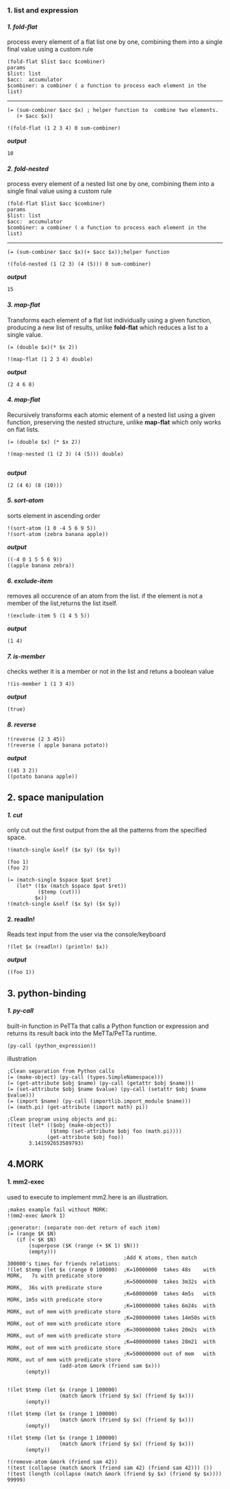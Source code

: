 ### 1. list and expression

#### ***1. fold-flat*** 
process every element of a flat list one by one, combining them into a single final value using a custom rule
```
(fold-flat $list $acc $combiner)
params
$list: list
$acc:  accumulator
$combiner: a combiner ( a function to process each element in the list)
```
***
```metta
(= (sum-combiner $acc $x) ; helper function to  combine two elements.
   (+ $acc $x))

!(fold-flat (1 2 3 4) 0 sum-combiner)
```
***output***
```metta
10
```
#### ***2. fold-nested*** 
process every element of a nested list one by one, combining them into a single final value using a custom rule
```
(fold-flat $list $acc $combiner)
params
$list: list
$acc:  accumulator
$combiner: a combiner ( a function to process each element in the list)
```
***
```metta
(= (sum-combiner $acc $x)(+ $acc $x));helper function

!(fold-nested (1 (2 3) (4 (5))) 0 sum-combiner)
```
***output***
```metta
15
```
#### ***3. map-flat*** 
Transforms each element of a flat list individually using a given function, producing a new list of results, unlike **fold-flat** which reduces a list to a single value.
```metta
(= (double $x)(* $x 2))

!(map-flat (1 2 3 4) double)

```
***output***
```metta
(2 4 6 8)
```
#### ***4. map-flat*** 
Recursively transforms each atomic element of a nested list using a given function, preserving the nested structure, unlike **map-flat** which only works on flat lists.
```metta
(= (double $x) (* $x 2))

!(map-nested (1 (2 3) (4 (5))) double)


```
***output***
```metta
(2 (4 6) (8 (10)))
```
#### ***5. sort-atom*** 
sorts element in ascending order
```metta
!(sort-atom (1 0 -4 5 6 9 5))
!(sort-atom (zebra banana apple))
```
***output***
```metta
((-4 0 1 5 5 6 9))
((apple banana zebra))
```

#### ***6. exclude-item*** 
 removes all occurence of an atom from the list. if the element is not a member of the list,returns the list itself. 
```metta
!(exclude-item 5 (1 4 5 5))
```
***output***
```metta
(1 4)
```
#### ***7. is-member*** 
checks wether it is a member or not in the list and retuns a boolean value
```metta
!(is-member 1 (1 3 4))
```
***output***
```metta
(true)
```
#### ***8. reverse*** 

```metta
!(reverse (2 3 45))
!(reverse ( apple banana potato))
```
***output***
```metta
((45 3 2))
((potato banana apple))
```

## 2. space manipulation
#### ***1. cut***
only cut out the first output from the all the patterns from the specified space.
```
!(match-single &self ($x $y) ($x $y))
```
```metta
(foo 1)
(foo 2)

(= (match-single $space $pat $ret)
   (let* (($x (match $space $pat $ret))
          ($temp (cut)))
         $x))
!(match-single &self ($x $y) ($x $y))
```
#### 2. readln!
Reads text input from the user via the console/keyboard

```metta 
!(let $x (readln!) (println! $x))
```

***output***
```metta
((foo 1))
```
## 3. python-binding
#### ***1. py-call***
built-in function in PeTTa that calls a Python function or expression and returns its result back into the MeTTa/PeTTa runtime.
```metta
(py-call (python_expression))

```
illustration
```metta
;Clean separation from Python calls
(= (make-object) (py-call (types.SimpleNamespace)))
(= (get-attribute $obj $name) (py-call (getattr $obj $name)))
(= (set-attribute $obj $name $value) (py-call (setattr $obj $name $value)))
(= (import $name) (py-call (importlib.import_module $name)))
(= (math.pi) (get-attribute (import math) pi))

;Clean program using objects and pi: 
!(test (let* (($obj (make-object))
              ($temp (set-attribute $obj foo (math.pi))))
             (get-attribute $obj foo))
       3.141592653589793)
```
## 4.MORK 
#### 1. mm2-exec
used to execute to implement mm2.here is an illustration.
```metta
;makes example fail without MORK:
!(mm2-exec &mork 1)

;generator: (separate non-det return of each item)
(= (range $K $N)
   (if (< $K $N)
       (superpose ($K (range (+ $K 1) $N)))
       (empty)))
                                      ;Add K atoms, then match 300000's times for friends relations:
!(let $temp (let $x (range 0 100000)  ;K=10000000  takes 48s    with MORK,   7s with predicate store
                                      ;K=50000000  takes 3m32s  with MORK,  36s with predicate store
                                      ;K=60000000  takes 4m5s   with MORK, 1m5s with predicate store
                                      ;K=100000000 takes 6m24s  with MORK, out of mem with predicate store
                                      ;K=200000000 takes 14m50s with MORK, out of mem with predicate store
                                      ;K=300000000 takes 20m2s  with MORK, out of mem with predicate store
                                      ;K=400000000 takes 28m21  with MORK, out of mem with predicate store
                                      ;K=500000000 out of mem   with MORK, out of mem with predicate store
                 (add-atom &mork (friend sam $x)))
      (empty))


!(let $temp (let $x (range 1 100000)
                 (match &mork (friend $y $x) (friend $y $x)))
      (empty))

!(let $temp (let $x (range 1 100000)
                 (match &mork (friend $y $x) (friend $y $x)))
      (empty))

!(let $temp (let $x (range 1 100000)
                 (match &mork (friend $y $x) (friend $y $x)))
      (empty))

!(remove-atom &mork (friend sam 42))
!(test (collapse (match &mork (friend sam 42) (friend sam 42))) ())
!(test (length (collapse (match &mork (friend $y $x) (friend $y $x)))) 99999)
```